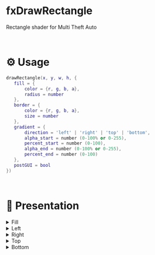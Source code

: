 # fxDrawRectangle
Rectangle shader for Multi Theft Auto 

<br>

# ⚙️ Usage

   ```lua
   drawRectangle(x, y, w, h, {
      fill = {
          color = {r, g, b, a}, 
          radius = number
      },
      border = {
          color = {r, g, b, a}, 
          size = number
      },
      gradient = {
          direction = 'left' | 'right' | 'top' | 'bottom',
          alpha_start = number (0-100% or 0-255),
          percent_start = number (0-100),
          alpha_end = number (0-100% or 0-255),
          percent_end = number (0-100)
      },
      postGUI = bool
   })
   ```
<br>

# 🎨 Presentation
<details>
   <summary>Fill</summary>

   ![Example](https://github.com/user-attachments/assets/d0c2bfe3-6321-4ed3-ab9f-bddb92ac359b)
   ```lua
   drawRectangle(x, y, w, h, {
        fill = {color = {51, 161, 224, 255}, radius = 6},
        border = {color = {21, 77, 113, 255}, size = 2},
    })
   ```
</details>
<details>
   <summary>Left</summary>
  
   ![Example](https://github.com/user-attachments/assets/e9b760be-6310-4a3f-86a7-4c2f785385cc)
   ```lua
   drawRectangle(x, y, w, h, {
        fill = {color = {51, 161, 224, 255}, radius = 6},
        border = {color = {21, 77, 113, 255}, size = 2},
        gradient = {direction = 'left', alpha_start = 100, percent_start = 0, alpha_end = 0, percent_end = 100},
    })
   ```
</details>
<details>
   <summary>Right</summary>

   ![Example](https://github.com/user-attachments/assets/9dad9853-3f45-432d-b88f-551ee8a17078)
   ```lua
   drawRectangle(x, y, w, h, {
        fill = {color = {51, 161, 224, 255}, radius = 6},
        border = {color = {21, 77, 113, 255}, size = 2},
        gradient = {direction = 'right', alpha_start = 100, percent_start = 0, alpha_end = 0, percent_end = 100},
    })
   ```
</details>
<details>
   <summary>Top</summary>
  
   ![Example](https://github.com/user-attachments/assets/0ea1e339-9a91-458c-8f36-f9ba68112a5a)
   ```lua
   drawRectangle(x, y, w, h, {
        fill = {color = {51, 161, 224, 255}, radius = 6},
        border = {color = {21, 77, 113, 255}, size = 2},
        gradient = {direction = 'top', alpha_start = 100, percent_start = 0, alpha_end = 0, percent_end = 100},
    })
   ```
</details>
<details>
   <summary>Bottom</summary>

   ![Example](https://github.com/user-attachments/assets/ce032b82-7de5-4f58-97f2-6de0e651259a)
   ```lua
   drawRectangle(x, y, w, h, {
        fill = {color = {51, 161, 224, 255}, radius = 6},
        border = {color = {21, 77, 113, 255}, size = 2},
        gradient = {direction = 'bottom', alpha_start = 100, percent_start = 0, alpha_end = 0, percent_end = 100},
    })
   ```
</details>





